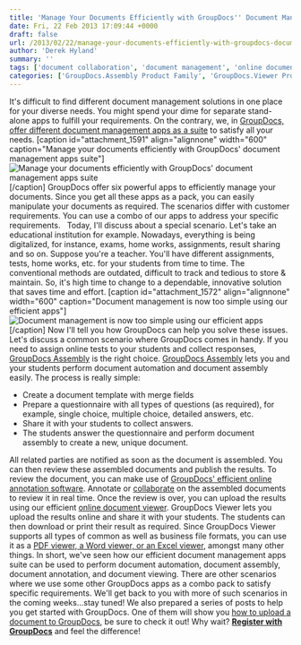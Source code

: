 ```yaml
---
title: 'Manage Your Documents Efficiently with GroupDocs'' Document Management Apps Suite'
date: Fri, 22 Feb 2013 17:09:44 +0000
draft: false
url: /2013/02/22/manage-your-documents-efficiently-with-groupdocs-document-management-apps-suite/
author: 'Derek Hyland'
summary: ''
tags: ['document collaboration', 'document management', 'online document management system', 'online document viewer', 'View documents online', 'zArchive']
categories: ['GroupDocs.Assembly Product Family', 'GroupDocs.Viewer Product Family']
---
```


It's difficult to find different document management solutions in one place for your diverse needs. You might spend your dime for separate stand-alone apps to fulfill your requirements. On the contrary, we, in [GroupDocs, offer different document management apps as a suite](http://groupdocs.com/) to satisfy all your needs. \[caption id="attachment\_1591" align="alignnone" width="600" caption="Manage your documents efficiently with GroupDocs' document management apps suite"\]![Manage your documents efficiently with GroupDocs' document management apps suite](https://blog.groupdocs.com/wp-content/uploads/sites/4/2013/02/Manage-your-documents-efficiently-with-GroupDocs-document-management-apps-suite.png "Manage your documents efficiently with GroupDocs' document management apps suite")\[/caption\] GroupDocs offer six powerful apps to efficiently manage your documents. Since you get all these apps as a pack, you can easily manipulate your documents as required. The scenarios differ with customer requirements. You can use a combo of our apps to address your specific requirements.   Today, I'll discuss about a special scenario. Let's take an educational institution for example. Nowadays, everything is being digitalized, for instance, exams, home works, assignments, result sharing and so on. Suppose you're a teacher. You'll have different assignments, tests, home works, etc. for your students from time to time. The conventional methods are outdated, difficult to track and tedious to store & maintain. So, it's high time to change to a dependable, innovative solution that saves time and effort. \[caption id="attachment\_1572" align="alignnone" width="600" caption="Document management is now too simple using our efficient apps"\]![Document management is now too simple using our efficient apps](https://blog.groupdocs.com/wp-content/uploads/sites/4/2013/02/Document-management-is-now-too-simple-using-our-efficient-apps1.png "Document management is now too simple using our efficient apps")\[/caption\] Now I'll tell you how GroupDocs can help you solve these issues. Let's discuss a common scenario where GroupDocs comes in handy. If you need to assign online tests to your students and collect responses, [GroupDocs Assembly](http://groupdocs.com/apps/assembly) is the right choice. [GroupDocs Assembly](http://groupdocs.com/apps/assembly/features) lets you and your students perform document automation and document assembly easily. The process is really simple:

*   Create a document template with merge fields
*   Prepare a questionnaire with all types of questions (as required), for example, single choice, multiple choice, detailed answers, etc.
*   Share it with your students to collect answers.
*   The students answer the questionnaire and perform document assembly to create a new, unique document.

All related parties are notified as soon as the document is assembled. You can then review these assembled documents and publish the results. To review the document, you can make use of [GroupDocs' efficient online annotation software](http://groupdocs.com/apps/annotation). Annotate or [collaborate](http://groupdocs.com/apps/annotation/features) on the assembled documents to review it in real time. Once the review is over, you can upload the results using our efficient [online document viewer](http://groupdocs.com/apps/viewer). GroupDocs Viewer lets you upload the results online and share it with your students. The students can then download or print their result as required. Since GroupDocs Viewer supports all types of common as well as business file formats, you can use it as a [PDF viewer, a Word viewer, or an Excel viewer](http://groupdocs.com/apps/viewer), amongst many other things. In short, we've seen how our efficient document management apps suite can be used to perform document automation, document assembly, document annotation, and document viewing. There are other scenarios where we use some other GroupDocs apps as a combo pack to satisfy specific requirements. We'll get back to you with more of such scenarios in the coming weeks...stay tuned! We also prepared a series of posts to help you get started with GroupDocs. One of them will show you [how to upload a document to GroupDocs](https://blog.groupdocs.com/uploading-a-document-to-groupdocs), be sure to check it out! Why wait? **[Register with GroupDocs](https://apps.groupdocs.com/sign-up)** and feel the difference!





